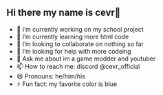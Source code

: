 ## Hi there my name is cevr👋

 - 🔭 I’m currently working on my school project
 - 🌱 I’m currently learning more html code
 - 👯 I’m looking to collaborate on nothing so far
 - 🤔 I’m looking for help with more codeing
 - 💬 Ask me about im a game modder and youtuber
 - 📫 How to reach me: discord @cevr_official
 - 😄 Pronouns: he/him/his
 - ⚡ Fun fact: my favorite color is blue
